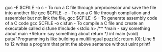gcc -E $CFILE -o c		- To run a C file through preprocessor and save the file into another file
gcc $CFILE -c			- To run a C file through compilation and assembler but not link the file,
gcc $CFILE -S			- To generate assembly code of a C code
gcc $CFILE -o cisfun		- To compile a C file and create an executable called cisfune
#include <stdio.h>
/**
*main - say something about main
*Return: say something about return
*/
int main (void)
	puts(\"Programming is like building a multilingual puzzle);
	return (0);
Line 5 to 12 writes a program that print the above sentence without usint printf

